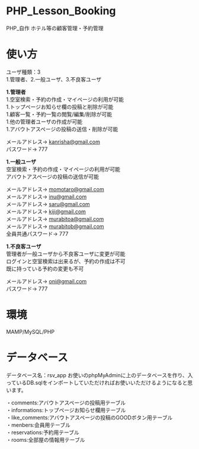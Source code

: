 # PHP_Lesson_Booking
PHP_自作 ホテル等の顧客管理・予約管理
# 使い方
ユーザ種類：3<br>
1.管理者、2.一般ユーザ、3.不良客ユーザ


**1.管理者**<br>
  1.空室検索・予約の作成・マイページの利用が可能<br>
  1.トップページお知らせ欄の投稿と削除が可能<br>
  1.顧客一覧・予約一覧の閲覧/編集/削除が可能<br>
  1.他の管理者ユーザの作成が可能<br>
  1.アバウトアスページの投稿の送信・削除が可能<br>

メールアドレス→ kanrisha@gmail.com<br>
パスワード→ 777


**1.一般ユーザ**<br>
  空室検索・予約の作成・マイページの利用が可能<br>
  アバウトアスページの投稿の送信が可能<br>

メールアドレス→ momotaro@gmail.com<br>
メールアドレス→ inu@gmail.com<br>
メールアドレス→ saru@gmail.com<br>
メールアドレス→ kiji@gmail.com<br>
メールアドレス→ murabitoa@gmail.com<br>
メールアドレス→ murabitob@gmail.com<br>
全員共通パスワード→ 777


**1.不良客ユーザ**<br>
  管理者が一般ユーザから不良客ユーザに変更が可能<br>
  ログインと空室検索は出来るが、予約の作成は不可<br>
  既に持っている予約の変更も不可<br>

メールアドレス→ oni@gmail.com<br>
パスワード→ 777

# 環境
MAMP/MySQL/PHP

# データベース
データベース名：rsv_app
お使いのphpMyAdminに上のデータベースを作り、入っているDB.sqlをインポートしていただければお使いいただけるようになると思います。

・comments:アバウトアスページの投稿用テーブル<br>
・informations:トップページお知らせ欄用テーブル<br>
・like_comments:アバウトアスページの投稿のGOODボタン用テーブル<br>
・menbers:会員用テーブル<br>
・reservations:予約用テーブル<br>
・rooms:全部屋の情報用テーブル

